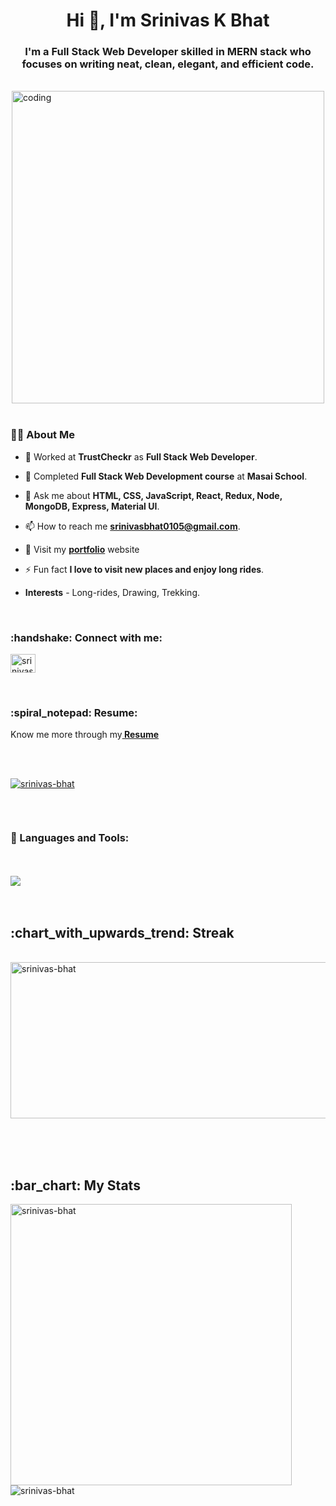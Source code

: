 <h1 align="center">Hi 👋, I'm Srinivas K Bhat</h1>
<h3 align="center">I'm a Full Stack Web Developer skilled in MERN stack who focuses on writing neat, clean, elegant, and efficient code.</h3>

<br/>

<div style="display: flex; align-items: center; justify-content: center">
<img align="center" alt="coding" width="500px" style="display:flex;align-items:center"  src="https://camo.githubusercontent.com/f13afb3465b1a7498f375b40b17ed882fdfbfa7c74b3a10aac36d9688ea178a8/68747470733a2f2f63646e2e6472696262626c652e636f6d2f75736572732f313136323037372f73637265656e73686f74732f353430333931382f666f6375732d616e696d6174696f6e2e676966"/>
</div>

<br/>


<h3> 🙋‍♂️ About Me </h3>

- 🌱 Worked at **TrustCheckr** as **Full Stack Web Developer**.

- 🌱 Completed **Full Stack Web Development course** at **Masai School**.

- 💬 Ask me about **HTML, CSS, JavaScript, React, Redux, Node, MongoDB, Express, Material UI**.

- 📫 How to reach me **srinivasbhat0105@gmail.com**.

- 🔭 Visit my <a target="_blank" href="https://srinivas-k-bhat-portfolio.vercel.app/"><strong>portfolio</strong></a> website

- ⚡ Fun fact **I love to visit new places and enjoy long rides**.

- **Interests** - Long-rides, Drawing, Trekking.

<br/>


<h3 align="left">:handshake: Connect with me:</h3>
<p align="left">
<a href="https://linkedin.com/in/srinivas-k-bhat-6b41aa216" target="_blank"><img align="center" src="https://raw.githubusercontent.com/rahuldkjain/github-profile-readme-generator/master/src/images/icons/Social/linked-in-alt.svg" alt="srinivas k bhat" height="30" width="40" /></a>
</p>

<br/>

<h3> :spiral_notepad: Resume: </h3>
<p>Know me more through my<strong><a href="https://drive.google.com/file/d/1YjvKamKJBjpwPbznvJr52uFRiR_n8qyj/view" target="_blank"> Resume</a></strong></p>

<br/>
<br/>

<p align="left"> <a href="https://github.com/ryo-ma/github-profile-trophy"><img src="https://github-profile-trophy.vercel.app/?username=srinivas-bhat" alt="srinivas-bhat" /></a> </p>

<p align="left"> <a href="https://twitter.com/" target="blank"><img src="https://img.shields.io/twitter/follow/?logo=twitter&style=for-the-badge" alt="" /></a> </p>


<br/>


<h3 align="left">🚀 Languages and Tools:</h3>
<br/>
<br/>
<img src="https://user-images.githubusercontent.com/82999542/132934744-131c1891-4a4f-4e88-a64a-36720ad7470b.png" align="center">

<br />
<br />
<br/>

<h2>:chart_with_upwards_trend: Streak</h2>

<a style="margin:auto">&nbsp;
<img src="https://github-readme-streak-stats.herokuapp.com/?user=srinivas-bhat&show_icons=true&count_private=true&theme=react&border=1pxsolid#eeeeee&bg_color=0D1117" alt="srinivas-bhat" width="650px" height="250px" />
</a>

<br/>
<br/>
<br/>

<h2> :bar_chart: My Stats</h2>

<a><img align="left" src="https://github-readme-stats.vercel.app/api?username=srinivas-bhat&show_icons=true&locale=en&theme=react&hide_border=true&bg_color=0D1117" alt="srinivas-bhat" width="450px" /></a>
<img align="left" src="https://github-readme-stats.vercel.app/api/top-langs?username=srinivas-bhat&show_icons=true&locale=en&layout=compact&theme=react&hide_border=true&bg_color=0D1117" alt="srinivas-bhat" />

<br/>
<br/>
<br/>


